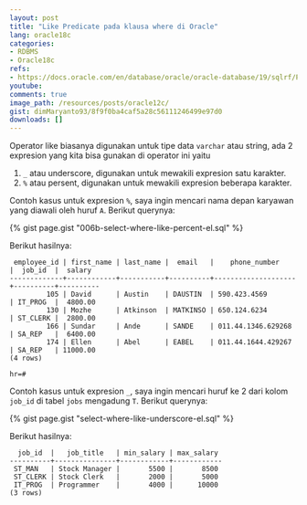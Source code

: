```yaml
---
layout: post
title: "Like Predicate pada klausa where di Oracle"
lang: oracle18c
categories:
- RDBMS
- Oracle18c
refs: 
- https://docs.oracle.com/en/database/oracle/oracle-database/19/sqlrf/Pattern-matching-Conditions.html#GUID-0779657B-06A8-441F-90C5-044B47862A0A
youtube: 
comments: true
image_path: /resources/posts/oracle12c/
gist: dimMaryanto93/8f9f0ba4caf5a28c56111246499e97d0
downloads: []
---
```



Operator like biasanya digunakan untuk tipe data `varchar` atau string, ada 2 expresion yang kita bisa gunakan di operator ini yaitu 

1. `_` atau underscore, digunakan untuk mewakili expresion satu karakter.
2. `%` atau persent, digunakan untuk mewakili expresion beberapa karakter.

Contoh kasus untuk expresion `%`, saya ingin mencari nama depan karyawan yang diawali oleh huruf `A`. Berikut querynya:

{% gist page.gist "006b-select-where-like-percent-el.sql" %}

Berikut hasilnya:

```postgresql-console
 employee_id | first_name | last_name |  email   |    phone_number    |  job_id  |  salary  
-------------+------------+-----------+----------+--------------------+----------+----------
         105 | David      | Austin    | DAUSTIN  | 590.423.4569       | IT_PROG  |  4800.00
         130 | Mozhe      | Atkinson  | MATKINSO | 650.124.6234       | ST_CLERK |  2800.00
         166 | Sundar     | Ande      | SANDE    | 011.44.1346.629268 | SA_REP   |  6400.00
         174 | Ellen      | Abel      | EABEL    | 011.44.1644.429267 | SA_REP   | 11000.00
(4 rows)

hr=# 
```

Contoh kasus untuk expresion `_`, saya ingin mencari huruf ke 2 dari kolom `job_id` di tabel `jobs` mengadung `T`. Berikut querynya:

{% gist page.gist "select-where-like-underscore-el.sql" %}

Berikut hasilnya:

```postgresql-console
  job_id  |   job_title   | min_salary | max_salary 
----------+---------------+------------+------------
 ST_MAN   | Stock Manager |       5500 |       8500
 ST_CLERK | Stock Clerk   |       2000 |       5000
 IT_PROG  | Programmer    |       4000 |      10000
(3 rows)
```
